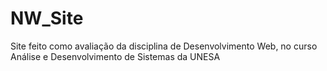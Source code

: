 # NW_Site
Site feito como avaliação da disciplina de Desenvolvimento Web, no curso Análise e Desenvolvimento de Sistemas da UNESA
